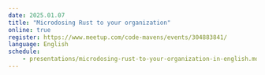 ```yaml
---
date: 2025.01.07
title: "Microdosing Rust to your organization"
online: true
register: https://www.meetup.com/code-mavens/events/304883841/
language: English
schedule:
    - presentations/microdosing-rust-to-your-organization-in-english.md
---
```



